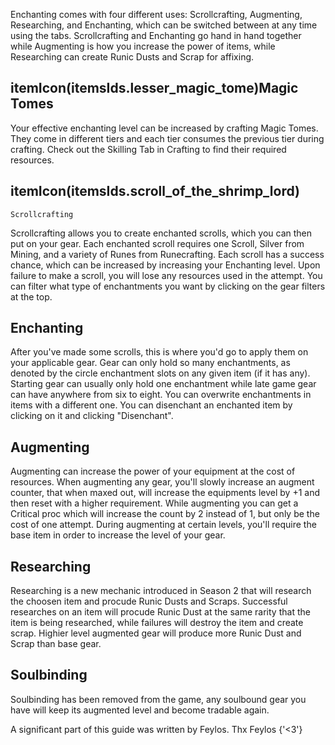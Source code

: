 Enchanting comes with four different uses: Scrollcrafting, Augmenting, Researching, and Enchanting, which can be
switched between at any time using the tabs. Scrollcrafting and Enchanting go hand in hand together while
Augmenting is how you increase the power of items, while Researching can create Runic Dusts and Scrap for affixing.

## itemIcon(itemsIds.lesser_magic_tome)Magic Tomes
Your effective enchanting level can be increased by crafting Magic Tomes. They come in different tiers and
each tier consumes the previous tier during crafting. Check out the Skilling Tab in Crafting to find
their required resources.

## itemIcon(itemsIds.scroll_of_the_shrimp_lord)
	Scrollcrafting

Scrollcrafting allows you to create enchanted scrolls, which you can then put on your gear. Each enchanted
scroll requires one Scroll, Silver from Mining, and a variety of Runes from Runecrafting. Each scroll has a
success chance, which can be increased by increasing your Enchanting level. Upon failure to make a scroll,
you will lose any resources used in the attempt. You can filter what type of enchantments you want by
clicking on the gear filters at the top.

## Enchanting
After you've made some scrolls, this is where you'd go to apply them on your applicable gear. Gear can only
hold so many enchantments, as denoted by the circle enchantment slots on any given item (if it has any).
Starting gear can usually only hold one enchantment while late game gear can have anywhere from six to
eight. You can overwrite enchantments in items with a different one. You can disenchant an enchanted item by
clicking on it and clicking "Disenchant".

## Augmenting
Augmenting can increase the power of your equipment at the cost of resources. When augmenting any gear, you'll
slowly increase an augment counter, that when maxed out, will increase the equipments level by +1 and then reset with a higher requirement. 
While augmenting you can get a Critical proc which will increase the count by 2 instead of 1, but only be the cost of one attempt.
During augmenting at certain levels, you'll require the base item in order to increase the level of your gear.

## Researching
Researching is a new mechanic introduced in Season 2 that will research the choosen item and procude Runic Dusts and Scraps.
Successful researches on an item will procude Runic Dust at the same rarity that the item is being researched, while failures will destroy the item and create scrap.
Highier level augmented gear will produce more Runic Dust and Scrap than base gear.

## Soulbinding
Soulbinding has been removed from the game, any soulbound gear you have will keep its augmented level and become tradable again.

<p color='gray' fontStyle='oblique'>
	A significant part of this guide was written by Feylos. Thx Feylos {'<3'}
</p>
